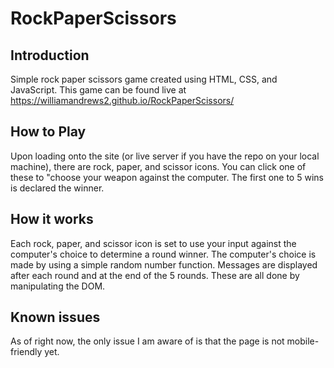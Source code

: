 # RockPaperScissors

## Introduction
Simple rock paper scissors game created using HTML, CSS, and JavaScript. This game can be found live at https://williamandrews2.github.io/RockPaperScissors/

## How to Play
Upon loading onto the site (or live server if you have the repo on your local machine), there are rock, paper, and scissor icons. You can click one of these to "choose
your weapon against the computer. The first one to 5 wins is declared the winner.

## How it works
Each rock, paper, and scissor icon is set to use your input against the computer's choice to determine a round winner. The computer's choice is made by using 
a simple random number function. Messages are displayed after each round and at the end of the 5 rounds. These are all done by manipulating the DOM.

## Known issues
As of right now, the only issue I am aware of is that the page is not mobile-friendly yet. 
